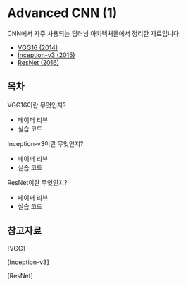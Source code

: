 # Advanced CNN (1)

CNN에서 자주 사용되는 딥러닝 아키텍처들에서 정리한 자료입니다. 

- [VGG16 (2014)](https://arxiv.org/abs/1409.1556)
- [Inception-v3 (2015)](https://arxiv.org/abs/1512.00567)
- [ResNet (2016)](https://www.cv-foundation.org/openaccess/content_cvpr_2016/papers/He_Deep_Residual_Learning_CVPR_2016_paper.pdf)

## 목차 

VGG16이란 무엇인지? 

- 페이퍼 리뷰 
- 실습 코드 

Inception-v3이란 무엇인지? 

- 페이퍼 리뷰 
- 실습 코드 

ResNet이란 무엇인지? 

- 페이퍼 리뷰 
- 실습 코드 

## 참고자료 

[VGG]

[Inception-v3]

[ResNet]